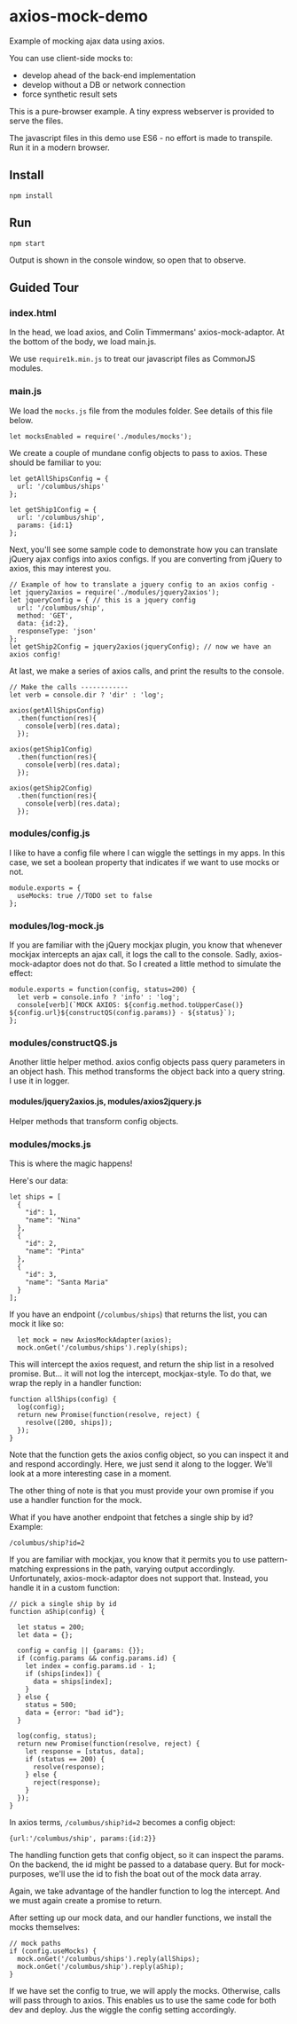 # axios-mock-demo

Example of mocking ajax data using axios.

You can use client-side mocks to:

* develop ahead of the back-end implementation
* develop without a DB or network connection
* force synthetic result sets

This is a pure-browser example. A tiny express webserver is provided to serve 
the files.

The javascript files in this demo use ES6 - no effort is made to transpile. Run
it in a modern browser.


## Install

    npm install


## Run

    npm start
    
    
Output is shown in the console window, so open that to observe.


## Guided Tour


### index.html

In the head, we load axios, and Colin Timmermans' axios-mock-adaptor. At the 
bottom of the body, we load main.js.

We use `require1k.min.js` to treat our javascript files as CommonJS modules.


### main.js

We load the `mocks.js` file from the modules folder. See details of this file 
below. 

    let mocksEnabled = require('./modules/mocks');
    

We create a couple of mundane config objects to pass to axios. These should be 
familiar to you:

    let getAllShipsConfig = {
      url: '/columbus/ships'
    };
    
    let getShip1Config = {
      url: '/columbus/ship',
      params: {id:1}
    };

Next, you'll see some sample code to demonstrate how you can translate jQuery 
ajax configs into axios configs. If you are converting from jQuery to axios, 
this may interest you.

    // Example of how to translate a jquery config to an axios config -
    let jquery2axios = require('./modules/jquery2axios');
    let jqueryConfig = { // this is a jquery config
      url: '/columbus/ship',
      method: 'GET',
      data: {id:2},
      responseType: 'json'
    };
    let getShip2Config = jquery2axios(jqueryConfig); // now we have an axios config!

At last, we make a series of axios calls, and print the results to the console.

    // Make the calls ------------
    let verb = console.dir ? 'dir' : 'log';
    
    axios(getAllShipsConfig)
      .then(function(res){
        console[verb](res.data);
      });
    
    axios(getShip1Config)
      .then(function(res){
        console[verb](res.data);
      });
    
    axios(getShip2Config)
      .then(function(res){
        console[verb](res.data);
      });



### modules/config.js

I like to have a config file where I can wiggle the settings in my apps. In this
case, we set a boolean property that indicates if we want to use mocks or not.

    module.exports = {
      useMocks: true //TODO set to false
    };
    

### modules/log-mock.js

If you are familiar with the jQuery mockjax plugin, you know that whenever
mockjax intercepts an ajax call, it logs the call to the console. Sadly, 
axios-mock-adaptor does not do that.  So I created a little method to simulate 
the effect:

    module.exports = function(config, status=200) {
      let verb = console.info ? 'info' : 'log';
      console[verb](`MOCK AXIOS: ${config.method.toUpperCase()} ${config.url}${constructQS(config.params)} - ${status}`);
    };


### modules/constructQS.js

Another little helper method. axios config objects pass query parameters in an 
object hash. This method transforms the object back into a query string. I use
it in logger.


#### modules/jquery2axios.js, modules/axios2jquery.js

Helper methods that transform config objects. 


### modules/mocks.js

This is where the magic happens!

Here's our data:

    let ships = [
      {
        "id": 1,
        "name": "Nina"
      },
      {
        "id": 2,
        "name": "Pinta"
      },
      {
        "id": 3,
        "name": "Santa Maria"
      }
    ];

If you have an endpoint (`/columbus/ships`) that returns the list, you can mock
it like so:

      let mock = new AxiosMockAdapter(axios);
      mock.onGet('/columbus/ships').reply(ships); 
      
This will intercept the axios request, and return the ship list in a resolved 
promise. But... it will not log the intercept, mockjax-style. To do that,
we wrap the reply in a handler function:

    function allShips(config) {
      log(config);
      return new Promise(function(resolve, reject) {
        resolve([200, ships]);
      });
    }
    
Note that the function gets the axios config object, so you can inspect it and 
and respond accordingly. Here, we just send it along to the logger. We'll look 
at a more interesting case in a moment.

The other thing of note is that you must provide your own promise if you use a
handler function for the mock. 

What if you have another endpoint that fetches a single ship by id? Example:

    /columbus/ship?id=2
    
If you are familiar with mockjax, you know that it permits you to use pattern-
matching expressions in the path, varying output accordingly. Unfortunately, 
axios-mock-adaptor does not support that. Instead, you handle it in a custom 
function:

    // pick a single ship by id
    function aShip(config) {
    
      let status = 200;
      let data = {};
    
      config = config || {params: {}};
      if (config.params && config.params.id) {
        let index = config.params.id - 1;
        if (ships[index]) {
          data = ships[index];
        }
      } else {
        status = 500;
        data = {error: "bad id"};
      }
    
      log(config, status);
      return new Promise(function(resolve, reject) {
        let response = [status, data];
        if (status == 200) {
          resolve(response);
        } else {
          reject(response);
        }
      });
    }

In axios terms, `/columbus/ship?id=2` becomes a config object:

    {url:'/columbus/ship', params:{id:2}}
    
The handling function gets that config object, so it can inspect the params. On
the backend, the id might be passed to a database query. But for mock-purposes,
we'll use the id to fish the boat out of the mock data array.

Again, we take advantage of the handler function to log the intercept. And we
must again create a promise to return.
    
After setting up our mock data, and our handler functions, we install the mocks
themselves:

    // mock paths
    if (config.useMocks) {
      mock.onGet('/columbus/ships').reply(allShips);
      mock.onGet('/columbus/ship').reply(aShip);
    }

If we have set the config to true, we will apply the mocks. Otherwise, calls 
will pass through to axios. This enables us to use the same code for both dev
and deploy. Jus the wiggle the config setting accordingly.


